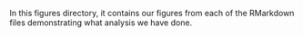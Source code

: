 In this figures directory, it contains our figures from each of the RMarkdown files demonstrating what analysis we have done. 
